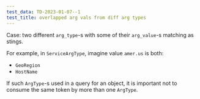 ```yaml
---
test_data: TD-2023-01-07--1
test_title: overlapped arg vals from diff arg types
---
```


Case: two different `arg_type`-s with some of their `arg_value`-s matching as stings.

For example, in `ServiceArgType`, imagine value `amer.us` is both:
*   `GeoRegion`
*   `HostName`

If such `ArgType`-s used in a query for an object, it is important not
to consume the same token by more than one `ArgType`.
